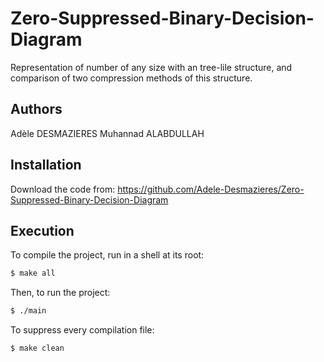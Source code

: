 # Zero-Suppressed-Binary-Decision-Diagram

Representation of number of any size with an tree-lile structure, and comparison of two compression methods of this structure. 

## Authors

Adèle DESMAZIERES
Muhannad ALABDULLAH

## Installation

Download the code from: https://github.com/Adele-Desmazieres/Zero-Suppressed-Binary-Decision-Diagram

## Execution

To compile the project, run in a shell at its root:

```sh
$ make all
```

Then, to run the project: 
```sh
$ ./main
```

To suppress every compilation file:
```sh
$ make clean
```